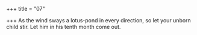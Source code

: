 +++
title = "07"

+++
As the wind sways a lotus-pond in every direction,
so let your unborn child stir. Let him in his tenth month come out.